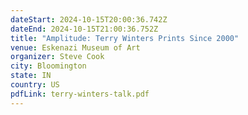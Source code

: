 ```yaml
---
dateStart: 2024-10-15T20:00:36.742Z
dateEnd: 2024-10-15T21:00:36.752Z
title: "Amplitude: Terry Winters Prints Since 2000"
venue: Eskenazi Museum of Art
organizer: Steve Cook
city: Bloomington
state: IN
country: US
pdfLink: terry-winters-talk.pdf
---
```

